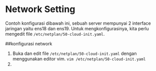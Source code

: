 # Network Setting
Contoh konfigurasi dibawah ini, sebuah server mempunyai 2 interface jaringan yaitu ens18 dan ens19. Untuk mengkonfigurasinya, kita perlu mengedit file ```/etc/netplan/50-cloud-init.yaml```.

##konfigurasi network
1. Buka dan edit file ```/etc/netplan/50-cloud-init.yaml``` dengan menggunakan editor vim.
   ```vim /etc/netplan/50-cloud-init.yaml```  
2. 
